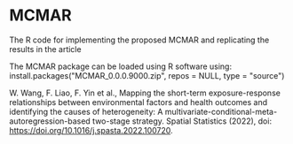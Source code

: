 # MCMAR
 The R code for implementing the proposed MCMAR and replicating the results in the article
 
 The MCMAR package can be loaded using R software using: 
 install.packages("MCMAR_0.0.0.9000.zip", repos = NULL, type = "source")
 

W. Wang, F. Liao, F. Yin et al., Mapping the short-term exposure-response relationships between environmental factors and health outcomes and identifying the causes of heterogeneity: A multivariate-conditional-meta-autoregression-based two-stage strategy. Spatial Statistics (2022), doi: https://doi.org/10.1016/j.spasta.2022.100720.



